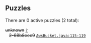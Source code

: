 ## Puzzles

There are 0 active puzzles (2 total):


<del>unknown</del> [`?`](../master/?)<br/>
&nbsp;&nbsp;&nbsp;<del>2-68b8eec9</del> [`AwsBucket.java:115-119`](../master/src/main/java/com/jcabi/s3/AwsBucket.java#L115-L119)<br/>
